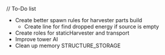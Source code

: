 // To-Do list
- Create better spawn rules for harvester parts build
  - Create line for find dropped energy if source is empty
- Create roles for staticHarvester and transport
- Improve tower AI
- Clean up memory STRUCTURE_STORAGE
